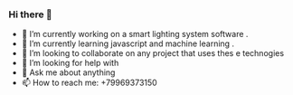 ### Hi there 👋



- 🔭 I’m currently working on a smart lighting system software .
- 🌱 I’m currently learning javascript and machine learning .
- 👯 I’m looking to collaborate on any project that uses thes e technogies 
- 🤔 I’m looking for help with 
- 💬 Ask me about anything 
- 📫 How to reach me: +79969373150
  
